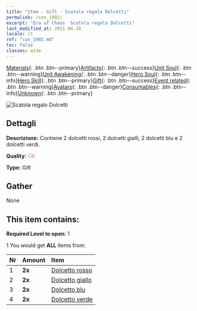 ```yaml
---
title: "Item - Gift - Scatola regalo Dolcetti"
permalink: /con_1902/
excerpt: "Era of Chaos  Scatola regalo Dolcetti"
last_modified_at: 2021-04-28
locale: it
ref: "con_1902.md"
toc: false
classes: wide
---
```

 [Materials](/ItemsIT/){: .btn .btn--primary}[Artifacts](/ItemsIT/Artifacts/){: .btn .btn--success}[Unit Soul](/ItemsIT/UnitSoul/){: .btn .btn--warning}[Unit Awakening](/ItemsIT/UnitAwakening/){: .btn .btn--danger}[Hero Soul](/ItemsIT/HeroSoul/){: .btn .btn--info}[Hero Skill](/ItemsIT/HeroSkill/){: .btn .btn--primary}[Gift](/ItemsIT/Gift/){: .btn .btn--success}[Event related](/ItemsIT/Events/){: .btn .btn--warning}[Avatars](/ItemsIT/Avatars/){: .btn .btn--danger}[Consumables](/ItemsIT/Consumables/){: .btn .btn--info}[Unknown](/ItemsIT/Unknown/){: .btn .btn--primary}

 ![Scatola regalo Dolcetti](/images/t/i_907525.png)

## Dettagli
 **Descrizione:** Contiene 2 dolcetti rossi, 2 dolcetti gialli, 2 dolcetti blu e 2 dolcetti verdi.

 **Quality:** <span style="color: #DA70D6">OK</span>

 **Type:** Gift

## Gather

  None

## This item contains:

 **Required Level to open:** 1

 1 You would get **ALL** items  from:

  | Nr | Amount |     Item    |
  |:---|:-------|:------------|
  | 1 |  **2x** | [Dolcetto rosso](/ItemsIT/con_549/) |  | 
  | 2 |  **2x** | [Dolcetto giallo](/ItemsIT/con_550/) |  | 
  | 3 |  **2x** | [Dolcetto blu](/ItemsIT/con_551/) |  | 
  | 4 |  **2x** | [Dolcetto verde](/ItemsIT/con_552/) |  | 
